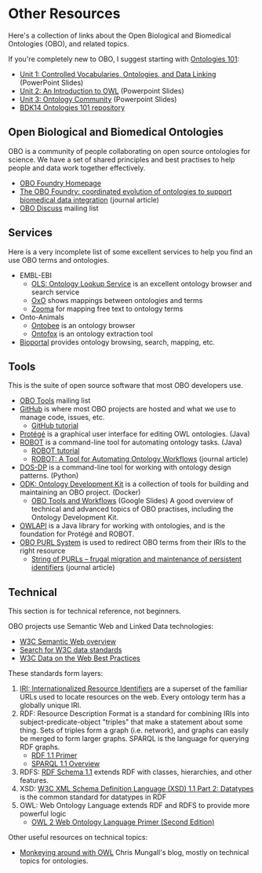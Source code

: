# Other Resources

Here's a collection of links about the Open Biological and Biomedical Ontologies (OBO),
and related topics.

If you're completely new to OBO,
I suggest starting with [Ontologies 101](https://github.com/OHSUBD2K/BDK14-Ontologies-101):

- [Unit 1: Controlled Vocabularies, Ontologies, and Data Linking](https://github.com/OHSUBD2K/BDK14-Ontologies-101/blob/master/BDK14-1.pptx) (PowerPoint Slides)
- [Unit 2: An Introduction to OWL](https://github.com/OHSUBD2K/BDK14-Ontologies-101/blob/master/BDK14-2.pptx) (Powerpoint Slides)
- [Unit 3: Ontology Community](https://github.com/OHSUBD2K/BDK14-Ontologies-101/blob/master/BDK14-3.pptx) (Powerpoint Slides)
- [BDK14 Ontologies 101 repository](https://github.com/OHSUBD2K/BDK14-Ontologies-101)


## Open Biological and Biomedical Ontologies

OBO is a community of people collaborating on open source ontologies for science.
We have a set of shared principles and best practises
to help people and data work together effectively.

- [OBO Foundry Homepage](http://obofoundry.org)
- [The OBO Foundry: coordinated evolution of ontologies to support biomedical data integration](https://www.nature.com/articles/nbt1346) (journal article)
- [OBO Discuss](https://groups.google.com/forum/#!forum/obo-discuss) mailing list


## Services

Here is a very incomplete list of some excellent services
to help you find an use OBO terms and ontologies.

- EMBL-EBI
    - [OLS: Ontology Lookup Service](https://www.ebi.ac.uk/ols/index)
      is an excellent ontology browser and search service
    - [OxO](https://www.ebi.ac.uk/spot/oxo/)
      shows mappings between ontologies and terms
    - [Zooma](https://www.ebi.ac.uk/spot/zooma/)
      for mapping free text to ontology terms
- Onto-Animals
    - [Ontobee](http://www.ontobee.org)
      is an ontology browser
    - [Ontofox](http://ontofox.hegroup.org)
      is an ontology extraction tool
- [Bioportal](http://bioportal.bioontology.org)
  provides ontology browsing, search, mapping, etc.


## Tools

This is the suite of open source software that most OBO developers use.

- [OBO Tools](https://groups.google.com/forum/#!forum/obo-tools) mailing list
- [GitHub](https://github.com)
  is where most OBO projects are hosted
  and what we use to manage code, issues, etc.
    - [GitHub tutorial](https://guides.github.com/activities/hello-world/)
- [Protégé](https://protege.stanford.edu)
  is a graphical user interface for editing OWL ontologies. (Java)
- [ROBOT](http://robot.obolibrary.org)
  is a command-line tool for automating ontology tasks. (Java)
    - [ROBOT tutorial](https://github.com/ontodev/robot-tutorial)
    - [ROBOT: A Tool for Automating Ontology Workflows](https://link.springer.com/article/10.1186/s12859-019-3002-3) (journal article)
- [DOS-DP](https://github.com/INCATools/dead_simple_owl_design_patterns)
  is a command-line tool for working with ontology design patterns. (Python)
- [ODK: Ontology Development Kit](https://github.com/INCATools/ontology-development-kit)
  is a collection of tools for building and maintaining an OBO project. (Docker)
    - [OBO Tools and Workflows](https://docs.google.com/presentation/d/1Qc5Y7mJtDtNcmxugGJptZvRA3fPzaJmsZsxztwaAgC8/edit) (Google Slides)
      A good overview of technical and advanced topics of OBO practises,
      including the Ontology Development Kit.
- [OWLAPI](https://github.com/owlcs/owlapi)
  is a Java library for working with ontologies,
  and is the foundation for Protégé and ROBOT.
- [OBO PURL System](https://github.com/OBOFoundry/purl.obolibrary.org)
  is used to redirect OBO terms from their IRIs to the right resource
    - [String of PURLs – frugal migration and maintenance of persistent identifiers](https://content.iospress.com/articles/data-science/ds190022) (journal article)
  

## Technical

This section is for technical reference, not beginners.

OBO projects use Semantic Web and Linked Data technologies:

- [W3C Semantic Web overview](https://www.w3.org/standards/semanticweb/)
- [Search for W3C data standards](https://www.w3.org/TR/?tag=data)
- [W3C Data on the Web Best Practices](https://www.w3.org/TR/dwbp/)

These standards form layers:

1. [IRI: Internationalized Resource Identifiers](https://tools.ietf.org/html/rfc3987)
   are a superset of the familiar URLs used to locate resources on the web.
   Every ontology term has a globally unique IRI.
2. RDF: Resource Description Format
   is a standard for combining IRIs into subject-predicate-object "triples"
   that make a statement about some thing.
   Sets of triples form a graph (i.e. network),
   and graphs can easily be merged to form larger graphs.
   SPARQL is the language for querying RDF graphs.
    - [RDF 1.1 Primer](http://www.w3.org/TR/rdf11-primer/)
    - [SPARQL 1.1 Overview](http://www.w3.org/TR/sparql11-overview/)
3. RDFS: [RDF Schema 1.1](http://www.w3.org/TR/rdf-schema/)
   extends RDF with classes, hierarchies, and other features.
4. XSD: [W3C XML Schema Definition Language (XSD) 1.1 Part 2: Datatypes](http://www.w3.org/TR/xmlschema11-2/)
   is the common standard for datatypes in RDF
5. OWL: Web Ontology Language
   extends RDF and RDFS to provide more powerful logic
    - [OWL 2 Web Ontology Language Primer (Second Edition)](http://www.w3.org/TR/owl2-primer/)


Other useful resources on technical topics:

- [Monkeying around with OWL](https://douroucouli.wordpress.com)
  Chris Mungall's blog, mostly on technical topics for ontologies.
